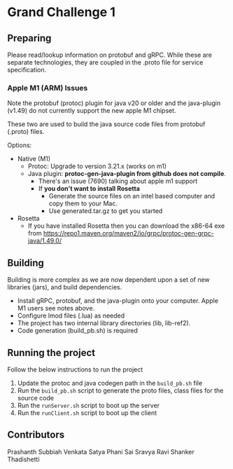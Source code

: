 # Grand Challenge 1

## Preparing

Please read/lookup information on protobuf and gRPC. While these are 
separate technologies, they are coupled in the .proto file for service
specification.

### Apple M1 (ARM) Issues

Note the protobuf (protoc) plugin for java v20 or older and the java-plugin (v1.49) 
do not currently support the new apple M1 chipset. 

These two are used to build the java source code files from protobuf (.proto) files.

Options:
  - Native (M1) 
    - Protoc: Upgrade to version 3.21.x (works on m1)
    - Java plugin: **protoc-gen-java-plugin from github does not compile**.
        - There's an issue (7690) talking about apple m1 support 
        - If **you don't want to install Rosetta**
          - Generate the source files on an intel based computer and copy them to your Mac.
          - Use generated.tar.gz to get you started
  - Rosetta
    - If you have installed Rosetta then you can download the x86-64 exe from
      https://repo1.maven.org/maven2/io/grpc/protoc-gen-grpc-java/1.49.0/
      
## Building

Building is more complex as we are now dependent upon a set of new 
libraries (jars), and build dependencies. 

  - Install gRPC, protobuf, and the java-plugin onto your computer. 
    Apple M1 users see notes above.
  - Configure lmod files (.lua) as needed
  - The project has two internal library directories (lib, lib-ref2).
  - Code generation (build_pb.sh) is required

## Running the project
Follow the below instructions to run the project

1. Update the protoc and java codegen path in the `build_pb.sh` file
2. Run the `build_pb.sh` script to generate the proto files, class files for the source code
3. Run the `runServer.sh` script to boot up the server
4. Run the `runClient.sh` script to boot up the client

## Contributors
Prashanth Subbiah
Venkata Satya Phani Sai Sravya
Ravi Shanker Thadishetti
